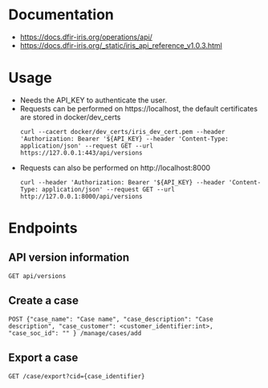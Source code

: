 # Documentation

* https://docs.dfir-iris.org/operations/api/
* https://docs.dfir-iris.org/_static/iris_api_reference_v1.0.3.html

# Usage

* Needs the API_KEY to authenticate the user.
* Requests can be performed on https://localhost, the default certificates are stored in docker/dev_certs
  ```
  curl --cacert docker/dev_certs/iris_dev_cert.pem --header 'Authorization: Bearer '${API_KEY} --header 'Content-Type: application/json' --request GET --url https://127.0.0.1:443/api/versions
  ```
* Requests can also be performed on http://localhost:8000
  ```
  curl --header 'Authorization: Bearer '${API_KEY} --header 'Content-Type: application/json' --request GET --url http://127.0.0.1:8000/api/versions
  ```

# Endpoints

## API version information
```
GET api/versions
```
## Create a case
```
POST {"case_name": "Case name", "case_description": "Case description", "case_customer": <customer_identifier:int>, "case_soc_id": "" } /manage/cases/add
```

## Export a case
```
GET /case/export?cid={case_identifier}
```